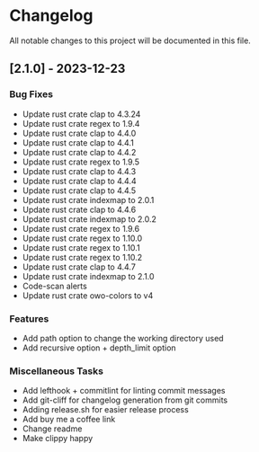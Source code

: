 # Changelog

All notable changes to this project will be documented in this file.

## [2.1.0] - 2023-12-23

### Bug Fixes

- Update rust crate clap to 4.3.24
- Update rust crate regex to 1.9.4
- Update rust crate clap to 4.4.0
- Update rust crate clap to 4.4.1
- Update rust crate clap to 4.4.2
- Update rust crate regex to 1.9.5
- Update rust crate clap to 4.4.3
- Update rust crate clap to 4.4.4
- Update rust crate clap to 4.4.5
- Update rust crate indexmap to 2.0.1
- Update rust crate clap to 4.4.6
- Update rust crate indexmap to 2.0.2
- Update rust crate regex to 1.9.6
- Update rust crate regex to 1.10.0
- Update rust crate regex to 1.10.1
- Update rust crate regex to 1.10.2
- Update rust crate clap to 4.4.7
- Update rust crate indexmap to 2.1.0
- Code-scan alerts
- Update rust crate owo-colors to v4

### Features

- Add path option to change the working directory used
- Add recursive option + depth_limit option

### Miscellaneous Tasks

- Add lefthook + commitlint for linting commit messages
- Add git-cliff for changelog generation from git commits
- Adding release.sh for easier release process
- Add buy me a coffee link
- Change readme
- Make clippy happy

<!-- generated by git-cliff -->
